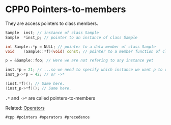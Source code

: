 # CPP0 Pointers-to-members

They are access pointers to class members.

```cpp
Sample	inst; // instance of class Sample
Sample	*inst_p; // pointer to an instance of class Sample

int	Sample::*p = NULL; // pointer to a data member of class Sample
void	(Sample::*f)(void) const; // pointer to a member function of class Sample and don't forget to specify if your function is const

p = &Sample::foo; // Here we are not refering to any instance yet

inst.*p = 21; // ...so we need to specify which instance we want p to refer to with .* operator
inst_p->*p = 42; // or ->*

(inst.*f)(); // Same here.
(inst_p->*f)(); // Same here.
```

``.*`` and ``->*`` are called pointers-to-members

Related: [Operators](https://cplusplus.com/doc/tutorial/operators/)

    #cpp #pointers #operators #precedence
